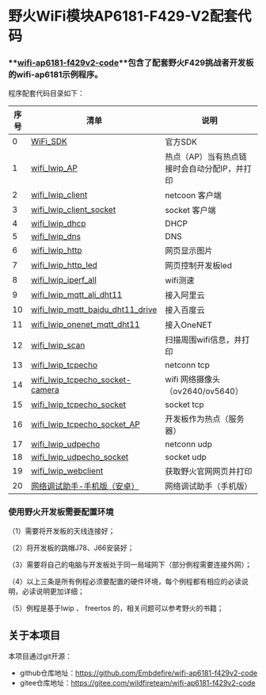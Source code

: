 # 野火WiFi模块AP6181-F429-V2配套代码

### **[wifi-ap6181-f429v2-code](https://github.com/Embdefire/wifi-ap6181-f429v2-code)**包含了配套野火F429挑战者开发板的wifi-ap6181示例程序。

程序配套代码目录如下：

| 序号 | 清单                                                         | 说明                                         |
| ---- | ------------------------------------------------------------ | -------------------------------------------- |
| 0    | [WiFi_SDK](https://github.com/Embdefire/wifi-ap6181-f429v2-code/tree/master/WiFi_SDK) | 官方SDK                                      |
| 1    | [wifi_lwip_AP](https://github.com/Embdefire/wifi-ap6181-f429v2-code/tree/master/wifi_lwip_AP) | 热点（AP）当有热点链接时会自动分配IP，并打印 |
| 2    | [wifi_lwip_client](https://github.com/Embdefire/wifi-ap6181-f429v2-code/tree/master/wifi_lwip_client) | netcoon 客户端                               |
| 3    | [wifi_lwip_client_socket](https://github.com/Embdefire/wifi-ap6181-f429v2-code/tree/master/wifi_lwip_client_socket) | socket 客户端                                |
| 4    | [wifi_lwip_dhcp](https://github.com/Embdefire/wifi-ap6181-f429v2-code/tree/master/wifi_lwip_dhcp) | DHCP                                         |
| 5    | [wifi_lwip_dns](https://github.com/Embdefire/wifi-ap6181-f429v2-code/tree/master/wifi_lwip_dns) | DNS                                          |
| 6    | [wifi_lwip_http](https://github.com/Embdefire/wifi-ap6181-f429v2-code/tree/master/wifi_lwip_http) | 网页显示图片                                 |
| 7    | [wifi_lwip_http_led](https://github.com/Embdefire/wifi-ap6181-f429v2-code/tree/master/wifi_lwip_http_led) | 网页控制开发板led                            |
| 8    | [wifi_lwip_iperf_all](https://github.com/Embdefire/wifi-ap6181-f429v2-code/tree/master/wifi_lwip_iperf_all) | wifi测速                                     |
| 9    | [wifi_lwip_mqtt_ali_dht11](https://github.com/Embdefire/wifi-ap6181-f429v2-code/tree/master/wifi_lwip_mqtt_ali_dht11) | 接入阿里云                                   |
| 10   | [wifi_lwip_mqtt_baidu_dht11_drive](https://github.com/Embdefire/wifi-ap6181-f429v2-code/tree/master/wifi_lwip_mqtt_baidu_dht11_drive) | 接入百度云                                   |
| 11   | [wifi_lwip_onenet_mqtt_dht11](https://github.com/Embdefire/wifi-ap6181-f429v2-code/tree/master/wifi_lwip_onenet_mqtt_dht11) | 接入OneNET                                   |
| 12   | [wifi_lwip_scan](https://github.com/Embdefire/wifi-ap6181-f429v2-code/tree/master/wifi_lwip_scan) | 扫描周围wifi信息，并打印                     |
| 13   | [wifi_lwip_tcpecho](https://github.com/Embdefire/wifi-ap6181-f429v2-code/tree/master/wifi_lwip_tcpecho) | netconn tcp                                  |
| 14   | [wifi_lwip_tcpecho_socket-camera](https://github.com/Embdefire/wifi-ap6181-f429v2-code/tree/master/wifi_lwip_tcpecho_socket-camera) | wifi 网络摄像头（ov2640/ov5640）             |
| 15   | [wifi_lwip_tcpecho_socket](https://github.com/Embdefire/wifi-ap6181-f429v2-code/tree/master/wifi_lwip_tcpecho_socket) | socket tcp                                   |
| 16   | [wifi_lwip_tcpecho_socket_AP](https://github.com/Embdefire/wifi-ap6181-f429v2-code/tree/master/wifi_lwip_tcpecho_socket_AP) | 开发板作为热点（服务器）                     |
| 17   | [wifi_lwip_udpecho](https://github.com/Embdefire/wifi-ap6181-f429v2-code/tree/master/wifi_lwip_udpecho) | netconn udp                                  |
| 18   | [wifi_lwip_udpecho_socket](https://github.com/Embdefire/wifi-ap6181-f429v2-code/tree/master/wifi_lwip_udpecho_socket) | socket udp                                   |
| 19   | [wifi_lwip_webclient](https://github.com/Embdefire/wifi-ap6181-f429v2-code/tree/master/wifi_lwip_webclient) | 获取野火官网网页并打印                       |
| 20   | [网络调试助手-手机版（安卓）](https://github.com/Embdefire/wifi-ap6181-f429v2-code/tree/master/网络调试助手-手机版（安卓）) | 网络调试助手（手机版）                       |

### 使用野火开发板需要配置环境

（1）需要将开发板的天线连接好；

（2）将开发板的跳帽J78、J66安装好；

（3）需要将自己的电脑与开发板处于同一局域网下（部分例程需要连接外网）；

（4）以上三条是所有例程必须要配置的硬件环境，每个例程都有相应的必读说明，必读说明更加详细；

（5）例程是基于lwip 、 freertos 的，相关问题可以参考野火的书籍；

## 关于本项目

本项目通过git开源：

- github仓库地址：https://github.com/Embdefire/wifi-ap6181-f429v2-code 
- gitee仓库地址：https://gitee.com/wildfireteam/wifi-ap6181-f429v2-code